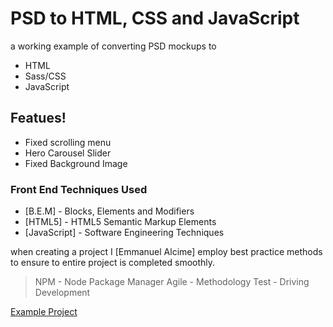 # PSD to HTML, CSS and JavaScript 
  a working example of converting PSD mockups to
  - HTML
  - Sass/CSS
  - JavaScript

## Featues!
  - Fixed scrolling menu 
  - Hero Carousel Slider
  - Fixed Background Image

### Front End Techniques Used
  * [B.E.M] - Blocks, Elements and Modifiers
  * [HTML5] - HTML5 Semantic Markup Elements
  * [JavaScript] - Software Engineering Techniques



  when creating a project I [Emmanuel Alcime] employ best practice methods to ensure to entire project is completed smoothly.

  > NPM - Node Package Manager
  > Agile - Methodology 
  > Test - Driving Development


  [Example Project](https://emmanuelalcime.github.io/the_modernist/)

